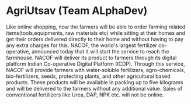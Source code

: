 # AgriUtsav (Team ALphaDev)

Like online shopping, now the farmers will be able to order farming related items(tools,equipments, raw materials etc) while sitting at their homes and get their orders delivered directly to their home and without having to pay any extra charges for this.
 NACOF, the world's largest fertilizer co-operative, announced today that it will start the service to reach the farmhouse. NACOF will deliver its product to farmers through its digital platform Indian Co-operative Digital Platform (ICDP). Through this service, NACOF will provide farmers with water-soluble fertilizers, agro-chemicals, bio-fertilizers, seeds, protecting plants, and other agricultural based products. These products will be available in packing up to five kilograms and will be delivered to the farmers without any additional value.
Sales of conventional fertilizers like Urea, DAP, NPK etc. will not be online.
